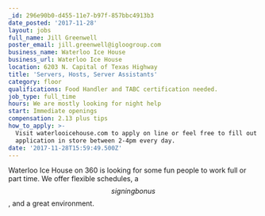 ```yaml
---
_id: 296e90b0-d455-11e7-b97f-857bbc4913b3
date_posted: '2017-11-28'
layout: jobs
full_name: Jill Greenwell
poster_email: jill.greenwell@igloogroup.com
business_name: Waterloo Ice House
business_url: Waterloo Ice House
location: 6203 N. Capital of Texas Highway
title: 'Servers, Hosts, Server Assistants'
category: floor
qualifications: Food Handler and TABC certification needed.
job_type: full_time
hours: We are mostly looking for night help
start: Immediate openings
compensation: 2.13 plus tips
how_to_apply: >-
  Visit waterlooicehouse.com to apply on line or feel free to fill out an
  application in store between 2-4pm every day.
date: '2017-11-28T15:59:49.500Z'
---
```

Waterloo Ice House on 360 is looking for some fun people to work full or part time.  We offer flexible schedules, a $$signing bonus$$, and a great environment.
